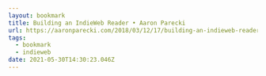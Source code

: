 ```yaml
---
layout: bookmark
title: Building an IndieWeb Reader • Aaron Parecki
url: https://aaronparecki.com/2018/03/12/17/building-an-indieweb-reader
tags:
  - bookmark
  - indieweb
date: 2021-05-30T14:30:23.046Z
---
```

 